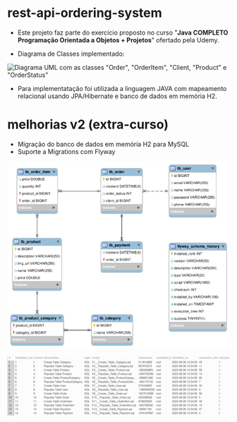# rest-api-ordering-system

- Este projeto faz parte do exercício proposto no curso "**Java COMPLETO Programação Orientada a Objetos + Projetos**" ofertado pela Udemy.

- Diagrama de Classes implementado:

![Diagrama UML com as classes "Order", "OrderItem", "Client, "Product" e "OrderStatus"](https://i.imgur.com/hDXtIv6.png)

- Para implementatação foi utilizada a linguagem JAVA com mapeamento relacional usando JPA/Hibernate e banco de dados em memória H2.

# melhorias v2 (extra-curso)

- Migração do banco de dados em memória H2 para MySQL
- Suporte a Migrations com Flyway

![Modelo Logico](./img/logic-model.png)

![Tabela Migrations](./img/table_migrations.png)
